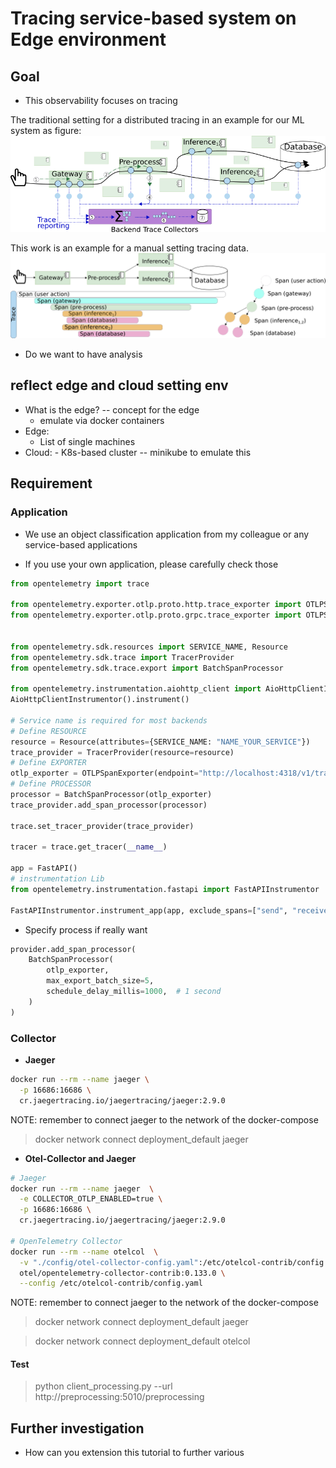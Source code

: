 # Tracing service-based system on Edge environment

## Goal
- This observability focuses on tracing

The traditional setting for a distributed tracing in an example for our ML system as figure:
![A traditional setting with distributed tracing](doc/img/traditional_tracing_sys.png)

This work is an example for a manual setting tracing data.
![An example for a trace tree (DAG) with spans](doc/img/trace_spans.png)

- Do we want to have analysis

## reflect edge and cloud setting env 
- What is the edge? -- concept for the edge
     - emulate via docker containers
- Edge:
     - List of single machines
- Cloud:
      - K8s-based cluster -- minikube to emulate this 
## Requirement

### Application
- We use an object classification application from my colleague or any service-based applications 

- If you use your own application, please carefully check those 
```python
from opentelemetry import trace

from opentelemetry.exporter.otlp.proto.http.trace_exporter import OTLPSpanExporter
from opentelemetry.exporter.otlp.proto.grpc.trace_exporter import OTLPSpanExporter


from opentelemetry.sdk.resources import SERVICE_NAME, Resource
from opentelemetry.sdk.trace import TracerProvider
from opentelemetry.sdk.trace.export import BatchSpanProcessor

from opentelemetry.instrumentation.aiohttp_client import AioHttpClientInstrumentor
AioHttpClientInstrumentor().instrument()

# Service name is required for most backends
# Define RESOURCE
resource = Resource(attributes={SERVICE_NAME: "NAME_YOUR_SERVICE"})
trace_provider = TracerProvider(resource=resource)
# Define EXPORTER
otlp_exporter = OTLPSpanExporter(endpoint="http://localhost:4318/v1/traces")
# Define PROCESSOR
processor = BatchSpanProcessor(otlp_exporter)
trace_provider.add_span_processor(processor)

trace.set_tracer_provider(trace_provider)

tracer = trace.get_tracer(__name__)

app = FastAPI()
# instrumentation Lib
from opentelemetry.instrumentation.fastapi import FastAPIInstrumentor

FastAPIInstrumentor.instrument_app(app, exclude_spans=["send", "receive"])
```

- Specify process if really want
```python
provider.add_span_processor(
    BatchSpanProcessor(
        otlp_exporter,
        max_export_batch_size=5,
        schedule_delay_millis=1000,  # 1 second
    )
)

```

### Collector

- **Jaeger**
```bash
docker run --rm --name jaeger \
  -p 16686:16686 \
  cr.jaegertracing.io/jaegertracing/jaeger:2.9.0
```

<!-- NOTE: --> NOTE: remember to connect jaeger to the network of the docker-compose 
> docker network connect deployment_default jaeger
- **Otel-Collector and Jaeger**

```bash
# Jaeger
docker run --rm --name jaeger  \
  -e COLLECTOR_OTLP_ENABLED=true \
  -p 16686:16686 \
  cr.jaegertracing.io/jaegertracing/jaeger:2.9.0

# OpenTelemetry Collector
docker run --rm --name otelcol  \
  -v "./config/otel-collector-config.yaml":/etc/otelcol-contrib/config.yaml \
  otel/opentelemetry-collector-contrib:0.133.0 \
  --config /etc/otelcol-contrib/config.yaml
```
<!-- NOTE: --> NOTE: remember to connect jaeger to the network of the docker-compose 
> docker network connect deployment_default jaeger

> docker network connect deployment_default otelcol

#### Test

> python client_processing.py --url http://preprocessing:5010/preprocessing

## Further investigation
- How can you extension this tutorial to further various 
